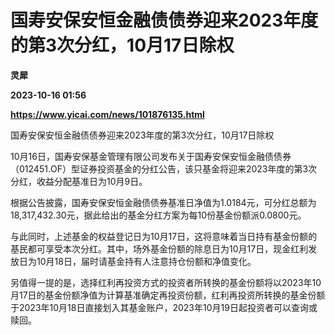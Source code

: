 # 国寿安保安恒金融债债券迎来2023年度的第3次分红，10月17日除权
**灵犀**

**2023-10-16 01:56**

**https://www.yicai.com/news/101876135.html**

国寿安保安恒金融债债券迎来2023年度的第3次分红，10月17日除权

10月16日，国寿安保基金管理有限公司发布关于国寿安保安恒金融债债券（012451.OF）型证券投资基金的分红公告，该只基金将迎来2023年度的第3次分红，收益分配基准日为10月9日。

根据公告披露，国寿安保安恒金融债债券基准日净值为1.0184元，可分红总额为18,317,432.30元，据此给出的基金分红方案为每10份基金份额派0.0800元。

与此同时，上述基金的权益登记日为10月17日，这将意味着当日持有基金份额的基民都可享受本次分红。其中，场外基金份额的除息日为10月17日，现金红利发放日为10月18日，届时请基金持有人注意持仓份额和净值变化。

另值得一提的是，选择红利再投资方式的投资者所转换的基金份额将以2023年10月17日的基金份额净值为计算基准确定再投资份额，红利再投资所转换的基金份额于2023年10月18日直接划入其基金账户，2023年10月19日起投资者可以查询或赎回。
